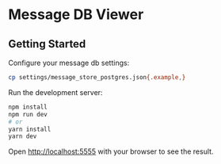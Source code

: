 # Message DB Viewer

## Getting Started

Configure your message db settings:

```sh
cp settings/message_store_postgres.json{.example,}
```

Run the development server:

```sh
npm install
npm run dev
# or
yarn install
yarn dev
```

Open [http://localhost:5555](http://localhost:5555) with your browser to see the result.

